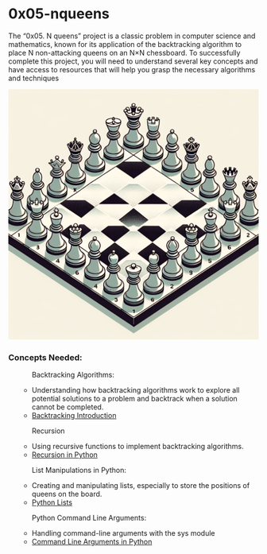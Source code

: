 # 0x05-nqueens

<p>
  The “0x05. N queens” project is a classic problem in computer science and mathematics, known for its application of the backtracking algorithm to place N non-attacking queens on an N×N chessboard. To successfully complete this project, you will need to understand several key concepts and have access to resources that will help you grasp the necessary algorithms and techniques
</p>
<img src="./image.png" />
<h3>
  Concepts Needed:
</h3>
<ul>
  <ol>
    Backtracking Algorithms:
  </ol>
    <ul>
      <li>
        Understanding how backtracking algorithms work to explore all potential solutions to a problem and backtrack when a solution cannot be completed.
      </li>
      <li>
        <a href="https://intranet.alxswe.com/rltoken/Gbaz9HkwvR9FX4zjBt9dSw">
          Backtracking Introduction
        </a>
      </li>
    </ul>
    <ol>
    Recursion
    </ol>
    <ul>
      <li>
        Using recursive functions to implement backtracking algorithms.
      </li>
      <li>
        <a href="https://intranet.alxswe.com/rltoken/X1vaNXgy_pPyvKfOJm90XQ">
          Recursion in Python
        </a>
      </li>
    </ul>
    <ol>
    List Manipulations in Python:
    </ol>
    <ul>
      <li>
        Creating and manipulating lists, especially to store the positions of queens on the board.
      </li>
      <li>
        <a href="https://intranet.alxswe.com/rltoken/P3KbYxmdtSeoJvVfr9Iv0w">
         Python Lists 
        </a>
      </li>
    </ul>    
    <ol>
    Python Command Line Arguments:
    </ol>
    <ul>
      <li>
        Handling command-line arguments with the sys module
      </li>
      <li>
        <a href="https://intranet.alxswe.com/rltoken/2IF4V6xsY_Nq-xcGDK3Bhw">
         Command Line Arguments in Python 
        </a>
      </li>
    </ul>    
</ul>
